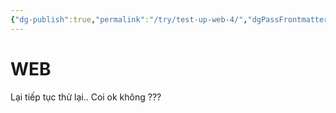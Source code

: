 ```yaml
---
{"dg-publish":true,"permalink":"/try/test-up-web-4/","dgPassFrontmatter":true,"noteIcon":"1"}
---
```


# WEB
Lại tiếp tục thử lại.. Coi ok không ???